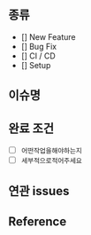 ## 종류

<!-- ISSUE 종류를 선택하세요. -->

- [] New Feature
- [] Bug Fix
- [] CI / CD
- [] Setup

## 이슈명

<!--
  제목은 `작업해야 할 내용` 으로 작성해 주세요.
  ex) 사용자 로그인 기능 추가
-->

## 완료 조건

- [ ] `어떤작업을해야하는지`
- [ ] `세부적으로적어주세요`

## 연관 issues

<!--
  (Optional)
  이 PR과 연관되어있는 에픽 링크, 연관되어 있는 QA issue 등을 기입합니다.
  ex) `<issue title>(#<issue number>)`
-->
  
## Reference

<!--
  (Optional)
  참고한 Reference를 기입합니다.
  `- [title](link)`
-->
